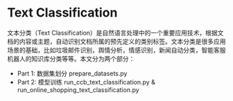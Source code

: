 # Text Classification

文本分类（Text Classification）是自然语言处理中的一个重要应用技术，根据文档的内容或主题，自动识别文档所属的预先定义的类别标签。文本分类是很多应用场景的基础，比如垃圾邮件识别，舆情分析，情感识别，新闻自动分类，智能客服机器人的知识库分类等等。本文分为两个部分：

- Part 1: 数据集划分 prepare_datasets.py
- Part 2: 模型训练 run_ccb_text_classification.py & run_online_shopping_text_classification.py
